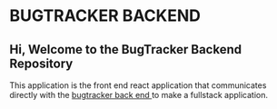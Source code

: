 # BUGTRACKER BACKEND
<h2>Hi, Welcome to the BugTracker Backend Repository </h2>
This application is the front end react application that communicates directly with the <a href="https://github.com/wraja0/BugTracker-Frontend">bugtracker back end </a> to make a fullstack application.
